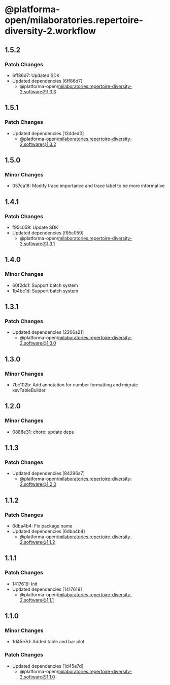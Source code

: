 # @platforma-open/milaboratories.repertoire-diversity-2.workflow

## 1.5.2

### Patch Changes

- 6ff86d7: Updated SDK
- Updated dependencies [6ff86d7]
  - @platforma-open/milaboratories.repertoire-diversity-2.software@1.3.3

## 1.5.1

### Patch Changes

- Updated dependencies [12dded0]
  - @platforma-open/milaboratories.repertoire-diversity-2.software@1.3.2

## 1.5.0

### Minor Changes

- 057ca18: Modify trace importance and trace label to be more informative

## 1.4.1

### Patch Changes

- f95c059: Update SDK
- Updated dependencies [f95c059]
  - @platforma-open/milaboratories.repertoire-diversity-2.software@1.3.1

## 1.4.0

### Minor Changes

- 60f2dc1: Support batch system
- 1b4bc1d: Support batch system

## 1.3.1

### Patch Changes

- Updated dependencies [2206a21]
  - @platforma-open/milaboratories.repertoire-diversity-2.software@1.3.0

## 1.3.0

### Minor Changes

- 7bc102b: Add annotation for number formatting and migrate xsvTableBuilder

## 1.2.0

### Minor Changes

- 0888e31: chore: update deps

## 1.1.3

### Patch Changes

- Updated dependencies [84296a7]
  - @platforma-open/milaboratories.repertoire-diversity-2.software@1.2.0

## 1.1.2

### Patch Changes

- 6dba4b4: Fix package name
- Updated dependencies [6dba4b4]
  - @platforma-open/milaboratories.repertoire-diversity-2.software@1.1.2

## 1.1.1

### Patch Changes

- 1417619: Init
- Updated dependencies [1417619]
  - @platforma-open/milaboratories.repertoire-diversity-2.software@1.1.1

## 1.1.0

### Minor Changes

- 1d45e7d: Added table and bar plot

### Patch Changes

- Updated dependencies [1d45e7d]
  - @platforma-open/milaboratories.repertoire-diversity-2.software@1.1.0
